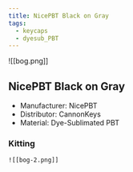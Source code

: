 ```yaml
---
title: NicePBT Black on Gray
tags:
  - keycaps
  - dyesub_PBT
---
```


![[bog.png]]

## NicePBT Black on Gray

- Manufacturer: NicePBT
- Distributor: CannonKeys
- Material: Dye-Sublimated PBT

### Kitting

    ![[bog-2.png]]
